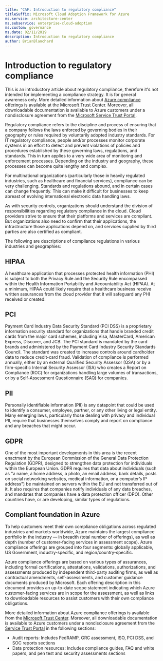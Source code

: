 ```yaml
---
title: "CAF: Introduction to regulatory compliance"
titleSuffix: Microsoft Cloud Adoption Framework for Azure
ms.service: architecture-center
ms.subservice: enterprise-cloud-adoption
ms.custom: governance
ms.date: 02/11/2019
description: Introduction to regulatory compliance
author: BrianBlanchard
---
```


# Introduction to regulatory compliance

This is an introductory article about regulatory compliance, therefore it's not intended for implementing a compliance strategy. It is for general awareness only. More detailed information about [Azure compliance offerings](https://aka.ms/allcompliance) is available at the [Microsoft Trust Center](https://www.microsoft.com/en-us/trustcenter/default.aspx). Moreover, all downloadable documentation is available to Azure customers under a nondisclosure agreement from the [Microsoft Service Trust Portal](https://servicetrust.microsoft.com/).

Regulatory compliance refers to the discipline and process of ensuring that a company follows the laws enforced by governing bodies in their geography or rules required by voluntarily adopted industry standards. For IT regulatory compliance, people and/or processes monitor corporate systems in an effort to detect and prevent violations of policies and procedures established by these governing laws, regulations, and standards. This in turn applies to a very wide area of monitoring and enforcement processes. Depending on the industry and geography, these processes can become quite lengthy and complex.

For multinational organizations (particularly those in heavily regulated industries, such as healthcare and financial services), compliance can be very challenging. Standards and regulations abound, and in certain cases can change frequently. This can make it difficult for businesses to keep abreast of evolving international electronic data handling laws.

As with security controls, organizations should understand the division of responsibilities regarding regulatory compliance in the cloud. Cloud providers strive to ensure that their platforms and services are compliant. But organizations also need to confirm that their applications, the infrastructure those applications depend on, and services supplied by third parties are also certified as compliant.

The following are descriptions of compliance regulations in various industries and geographies:

## HIPAA

A healthcare application that processes protected health information (PHI) is subject to both the Privacy Rule and the Security Rule encompassed within the Health Information Portability and Accountability Act (HIPAA). At a minimum, HIPAA could likely require that a healthcare business receive written assurances from the cloud provider that it will safeguard any PHI received or created.

## PCI

Payment Card Industry Data Security Standard (PCI DSS) is a proprietary information security standard for organizations that handle branded credit cards from the major card schemes, including Visa, MasterCard, American Express, Discover, and JCB. The PCI standard is mandated by the card brands and administered by the Payment Card Industry Security Standards Council. The standard was created to increase controls around cardholder data to reduce credit-card fraud. Validation of compliance is performed annually, either by an external Qualified Security Assessor (QSA) or by a firm-specific Internal Security Assessor (ISA) who creates a Report on Compliance (ROC) for organizations handling large volumes of transactions, or by a Self-Assessment Questionnaire (SAQ) for companies.

## PII

Personally identifiable information (PII) is any datapoint that could be used to identify a consumer, employee, partner, or any other living or legal entity. Many emerging laws, particularly those dealing with privacy and individual PII, require that businesses themselves comply and report on compliance and any breaches that might occur.

## GDPR

One of the most important developments in this area is the recent enactment by the European Commission of the General Data Protection Regulation (GDPR), designed to strengthen data protection for individuals within the European Union. GDPR requires that data about individuals (such as "a name, a home address, a photo, an email address, bank details, posts on social networking websites, medical information, or a computer’s IP address") be maintained on servers within the EU and not transferred out of it. It also requires that companies notify individuals of any data breaches, and mandates that companies have a data protection officer (DPO). Other countries have, or are developing, similar types of regulations.

## Compliant foundation in Azure

To help customers meet their own compliance obligations across regulated industries and markets worldwide, Azure maintains the largest compliance portfolio in the industry &mdash; in breadth (total number of offerings), as well as depth (number of customer-facing services in assessment scope). Azure compliance offerings are grouped into four segments: globally applicable, US Government, industry-specific, and region/country-specific.

Azure compliance offerings are based on various types of assurances, including formal certifications, attestations, validations, authorizations, and assessments produced by independent third-party auditing firms, as well as contractual amendments, self-assessments, and customer guidance documents produced by Microsoft. Each offering description in this document provides an up-to-date scope statement indicating which Azure customer-facing services are in scope for the assessment, as well as links to downloadable resources to assist customers with their own compliance obligations.

More detailed information about Azure compliance offerings is available from the [Microsoft Trust Center](/trustcenter/compliance/complianceofferings). Moreover, all downloadable documentation is available to Azure customers under a nondisclosure agreement from the [Service Trust Portal](https://servicetrust.microsoft.com) in the following sections:

* Audit reports: Includes FedRAMP, GRC assessment, ISO, PCI DSS, and SOC reports sections
* Data protection resources: Includes compliance guides, FAQ and white papers, and pen test and security assessments sections
